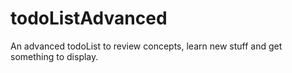 # todoListAdvanced
An advanced todoList to review concepts, learn new stuff and get something to display.

